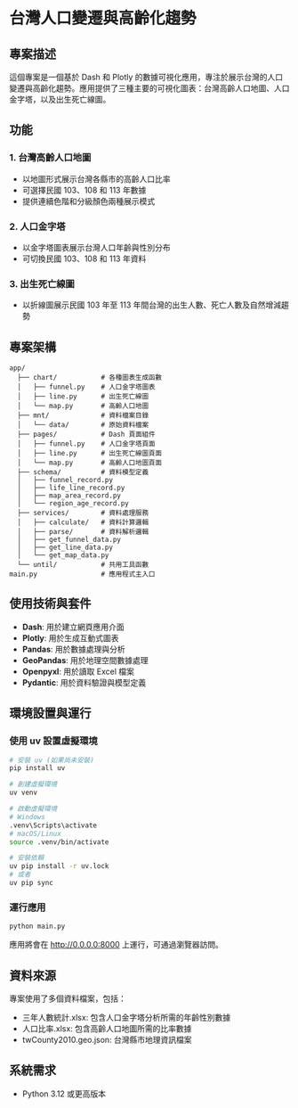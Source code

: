 # 台灣人口變遷與高齡化趨勢

## 專案描述
這個專案是一個基於 Dash 和 Plotly 的數據可視化應用，專注於展示台灣的人口變遷與高齡化趨勢。應用提供了三種主要的可視化圖表：台灣高齡人口地圖、人口金字塔，以及出生死亡線圖。

## 功能

### 1. 台灣高齡人口地圖
- 以地圖形式展示台灣各縣市的高齡人口比率
- 可選擇民國 103、108 和 113 年數據
- 提供連續色階和分級顏色兩種展示模式

### 2. 人口金字塔
- 以金字塔圖表展示台灣人口年齡與性別分布
- 可切換民國 103、108 和 113 年資料

### 3. 出生死亡線圖
- 以折線圖展示民國 103 年至 113 年間台灣的出生人數、死亡人數及自然增減趨勢

## 專案架構
```
app/
  ├── chart/           # 各種圖表生成函數
  │   ├── funnel.py    # 人口金字塔圖表
  │   ├── line.py      # 出生死亡線圖
  │   └── map.py       # 高齡人口地圖
  ├── mnt/             # 資料檔案目錄
  │   └── data/        # 原始資料檔案
  ├── pages/           # Dash 頁面組件
  │   ├── funnel.py    # 人口金字塔頁面
  │   ├── line.py      # 出生死亡線圖頁面
  │   └── map.py       # 高齡人口地圖頁面
  ├── schema/          # 資料模型定義
  │   ├── funnel_record.py
  │   ├── life_line_record.py
  │   ├── map_area_record.py
  │   └── region_age_record.py
  ├── services/        # 資料處理服務
  │   ├── calculate/   # 資料計算邏輯
  │   ├── parse/       # 資料解析邏輯
  │   ├── get_funnel_data.py
  │   ├── get_line_data.py
  │   └── get_map_data.py
  └── until/           # 共用工具函數
main.py                # 應用程式主入口
```

## 使用技術與套件
- **Dash**: 用於建立網頁應用介面
- **Plotly**: 用於生成互動式圖表
- **Pandas**: 用於數據處理與分析
- **GeoPandas**: 用於地理空間數據處理
- **Openpyxl**: 用於讀取 Excel 檔案
- **Pydantic**: 用於資料驗證與模型定義

## 環境設置與運行

### 使用 uv 設置虛擬環境
```bash
# 安裝 uv (如果尚未安裝)
pip install uv

# 創建虛擬環境
uv venv

# 啟動虛擬環境
# Windows
.venv\Scripts\activate
# macOS/Linux
source .venv/bin/activate

# 安裝依賴
uv pip install -r uv.lock
# 或者
uv pip sync
```

### 運行應用
```bash
python main.py
```

應用將會在 http://0.0.0.0:8000 上運行，可通過瀏覽器訪問。

## 資料來源
專案使用了多個資料檔案，包括：
- 三年人數統計.xlsx: 包含人口金字塔分析所需的年齡性別數據
- 人口比率.xlsx: 包含高齡人口地圖所需的比率數據
- twCounty2010.geo.json: 台灣縣市地理資訊檔案

## 系統需求
- Python 3.12 或更高版本
